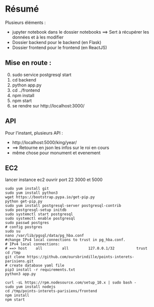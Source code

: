 # Résumé

Plusieurs éléments :
- jupyter notebook dans le dossier notebooks ==> Sert à récupérer les données et à les modifier
- Dossier backend pour le backend (en Flask)
- Dossier frontend pour le frontend (en ReactJS)

## Mise en route :

0. sudo service postgresql start
1. cd backend
2. python app.py
3. cd ../frontend
3. npm install
5. npm start
6. se rendre sur http://localhost:3000/

## API

Pour l'instant, plusieurs API :
- http://localhost:5000/king/year/<ANNEE-DEMANDEE>
- ==> Retourne en json les infos sur le roi en cours
- même chose pour monument et evenement


## EC2
lancer instance ec2
ouvrir port 22 3000 et 5000
```
sudo yum install git
sudo yum install python3
wget https://bootstrap.pypa.io/get-pip.py
python get-pip.py
sudo yum install postgresql-server postgresql-contrib
sudo postgresql-setup initdb
sudo systemctl start postgresql
sudo systemctl enable postgresql
sudo passwd postgres
# config postgres
sudo su
nano /var/lib/pgsql/data/pg_hba.conf
#change IPv4 local connections to trust in pg_hba.conf.
# IPv4 local connections:
# ==> host    all         all         127.0.0.1/32          trust
cd /tmp
git clone https://github.com/oursbrindille/points-interets-parisiens.git
# create database yaml file
pip3 install -r requirements.txt
python3 app.py

curl -sL https://rpm.nodesource.com/setup_10.x | sudo bash -
sudo yum install nodejs
cd /tmp/points-interets-parisiens/frontend
npm install
npm start

```

